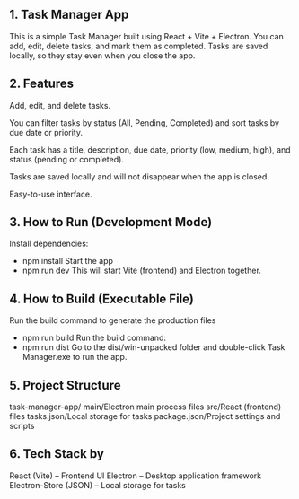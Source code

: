 
## 1. Task Manager App
This is a simple Task Manager built using React + Vite + Electron.
You can add, edit, delete tasks, and mark them as completed. Tasks are saved locally, so they stay even when you close the app.

## 2. Features
Add, edit, and delete tasks. 

You can filter tasks by status (All, Pending, Completed) and sort tasks by due date or priority.

Each task has a title, description, due date, priority (low, medium, high), and status (pending or completed).

Tasks are saved locally and will not disappear when the app is closed.

Easy-to-use interface.

## 3. How to Run (Development Mode)
Install dependencies:
- npm install
Start the app 
- npm run dev 
This will start Vite (frontend) and Electron together.

## 4. How to Build (Executable File)
Run the build command to generate the production files 
- npm run build
Run the build command:
- npm run dist 
Go to the dist/win-unpacked folder and double-click Task Manager.exe to run the app.

## 5. Project Structure
task-manager-app/
main/Electron main process files
src/React (frontend) files
tasks.json/Local storage for tasks
package.json/Project settings and scripts

## 6. Tech Stack by
React (Vite) – Frontend UI
Electron – Desktop application framework
Electron-Store (JSON) – Local storage for tasks

